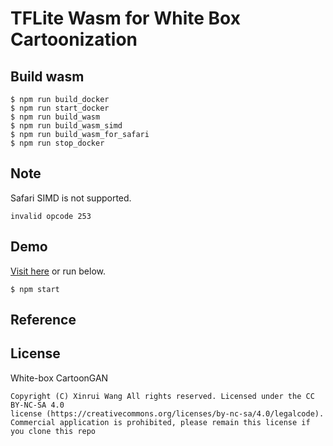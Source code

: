 # TFLite Wasm for White Box Cartoonization
## Build wasm
```
$ npm run build_docker
$ npm run start_docker
$ npm run build_wasm
$ npm run build_wasm_simd
$ npm run build_wasm_for_safari
$ npm run stop_docker
```
## Note
Safari SIMD is not supported. 

```
invalid opcode 253
```


## Demo
[Visit here](https://flect-lab-web.s3-us-west-2.amazonaws.com/P01_wokers/tfl002_white-box-cartoonization/index.html) or run below.

```
$ npm start
```


## Reference



## License

White-box CartoonGAN
```
Copyright (C) Xinrui Wang All rights reserved. Licensed under the CC BY-NC-SA 4.0
license (https://creativecommons.org/licenses/by-nc-sa/4.0/legalcode).
Commercial application is prohibited, please remain this license if you clone this repo
```

